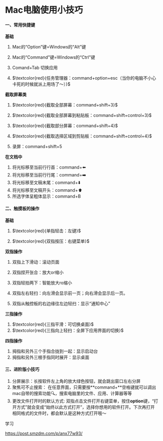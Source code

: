 # **Mac**电脑使用小技巧



#### 一、常用快捷键

**基础**

1. Mac的“Option”键=Windows的“Alt”键

2. Mac的“Command”键=Windows的“Ctrl”键

3. Comand+Tab 切换应用

4. $\textcolor{red}{任务管理器：command+option+esc（当你的电脑不小心卡死的时候就派上用场了～）}$

   

**截取屏幕类**

1. $\textcolor{red}{截取全部屏幕：command+shift+3}$

2. $\textcolor{red}{截取全部屏幕到粘贴板：command+shift+control+3}$

3. $\textcolor{red}{截取部分屏幕：command+shift+4}$

4. $\textcolor{red}{截取选择区域到剪贴板：command+shift+control+4}$

5. 录屏：command+shift+5

   

**在文档中**

1. 将光标移至当前行行首：command+⬅️
2. 将光标移至当前行行尾：command+➡️
3. 将光标移至文稿末尾：command+⬇️
4. 将光标移至文稿开头：command+⬆️
5. 所选字体呈粗体显示：command+B





#### 二、触摸板的操作

**基础**

1. $\textcolor{red}{单指轻击：左键}$

2. $\textcolor{red}{双指按压：右键菜单}$

   

**双指操作**

1. 双指上下滑动：滚动页面

2. 双指捏开张合：放大or缩小

3. 双指轻拍两下：智能放大ro缩小

4. 双指左右轻扫：向左滑会显示前一页；向右滑会显示后一页。

5. 双指从触控板的右边缘往左边轻扫：显示“通知中心”

   

**三指操作**

1. $\textcolor{red}{三指平滑：可切换桌面}$
2. $\textcolor{red}{三指向上轻扫：全屏下应用界面的切换}$



**四指操作**

1. 拇指和另外三个手指合拢到一起：显示启动台
2. 拇指和另外三根手指同时展开：显示桌面





#### 三、进阶版小技巧

1. 分屏展示：长按软件左上角的放大绿色按钮，就会跳出窗口左右分屏
2. 聚焦可不止搜索： 在任意界面，只需要按**command+**空格键就可以调出mac自带的搜索功能🔍，搜索电脑里的文件、应用、计算器等等
3. 更改文件打开时的默认方式: 双指点击文件打开右键菜单，按住**option**键，“打开方式”就会变成“始终以此方式打开”，选择你想用的软件打开。下次再打开相同格式的文件时，都会默认是这种方式打开哦～





学习

https://post.smzdm.com/p/anx77w93/


